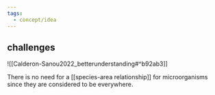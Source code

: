 ```yaml
---
tags:
  - concept/idea
---
```

## challenges
![[Calderon-Sanou2022_betterunderstanding#^b92ab3]]

There is no need for a [[species-area relationship]] for microorganisms since they are considered to be everywhere.
